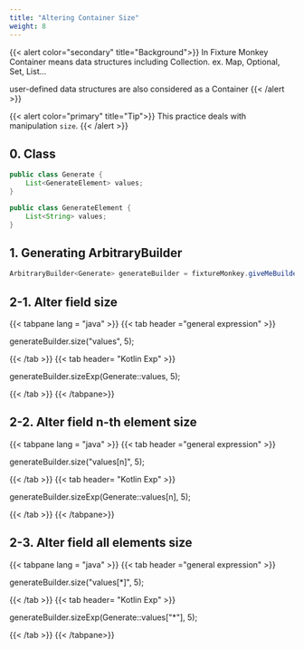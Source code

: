 ```yaml
---
title: "Altering Container Size"
weight: 8
---
```


{{< alert color="secondary" title="Background">}}
In Fixture Monkey Container means data structures including Collection.
ex. Map, Optional, Set, List...

user-defined data structures are also considered as a Container
{{< /alert >}}

{{< alert color="primary" title="Tip">}}
This practice deals with manipulation `size`.
{{< /alert >}}


## 0. Class

```java
public class Generate {
	List<GenerateElement> values;
}

public class GenerateElement {
	List<String> values;
}
```

## 1. Generating ArbitraryBuilder

```java
ArbitraryBuilder<Generate> generateBuilder = fixtureMonkey.giveMeBuilder(Generate.class);
```

## 2-1. Alter field size

{{< tabpane lang = "java" >}}
{{< tab header ="general expression" >}}

generateBuilder.size("values", 5);

{{< /tab >}}
{{< tab header= "Kotlin Exp" >}}

generateBuilder.sizeExp(Generate::values, 5);

{{< /tab >}}
{{< /tabpane>}}


## 2-2. Alter field n-th element size

{{< tabpane lang = "java" >}}
{{< tab header ="general expression" >}}

generateBuilder.size("values[n]", 5);

{{< /tab >}}
{{< tab header= "Kotlin Exp" >}}

generateBuilder.sizeExp(Generate::values[n], 5);

{{< /tab >}}
{{< /tabpane>}}

## 2-3. Alter field all elements size

{{< tabpane lang = "java" >}}
{{< tab header ="general expression" >}}

generateBuilder.size("values[*]", 5);

{{< /tab >}}
{{< tab header= "Kotlin Exp" >}}

generateBuilder.sizeExp(Generate::values["*"], 5);

{{< /tab >}}
{{< /tabpane>}}
